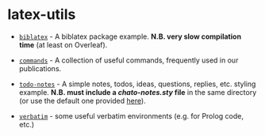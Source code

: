 # latex-utils

- [`biblatex`](biblatex/biblatex.tex) - A biblatex package example. **N.B. very slow compilation time** (at least on Overleaf).

- [`commands`](commands/commands.tex) - A collection of useful commands, frequently used in our publications.

- [`todo-notes`](todo-notes/todo-notes.tex) - A simple notes, todos, ideas, questions, replies, etc. styling example. **N.B. must include a _chato-notes.sty_ file** in the same directory (or use the default one provided [here](chato-notes.sty)).

- [`verbatim`](verbatim/verbatim.tex) - some useful verbatim environments (e.g. for Prolog code, etc.)
